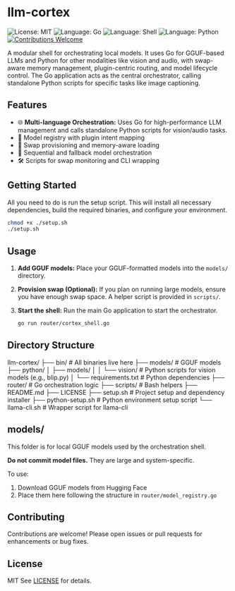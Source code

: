 # llm-cortex

![License: MIT](https://img.shields.io/badge/License-MIT-yellow.svg)
![Language: Go](https://img.shields.io/badge/Language-Go-blue.svg)
![Language: Shell](https://img.shields.io/badge/Language-Shell-lightgrey.svg)
![Language: Python](https://img.shields.io/badge/Language-Python-3776AB.svg)
[![Contributions Welcome](https://img.shields.io/badge/contributions-welcome-brightgreen.svg?style=flat)](https://github.com/dwyl/esta/issues)

A modular shell for orchestrating local models. It uses Go for GGUF-based LLMs and Python for other modalities like vision and audio, with swap-aware memory management, plugin-centric routing, and model lifecycle control.
The Go application acts as the central orchestrator, calling standalone Python scripts for specific tasks like image captioning.

## Features

- 🌐 **Multi-language Orchestration:** Uses Go for high-performance LLM management and calls standalone Python scripts for vision/audio tasks.
- 🧠 Model registry with plugin intent mapping
- 💾 Swap provisioning and memory-aware loading
- 🔁 Sequential and fallback model orchestration
- 🛠️ Scripts for swap monitoring and CLI wrapping

## Getting Started

All you need to do is run the setup script. This will install all necessary dependencies, build the required binaries, and configure your environment.

```bash
chmod +x ./setup.sh
./setup.sh
```

## Usage

1. **Add GGUF models:** Place your GGUF-formatted models into the `models/` directory.
2. **Provision swap (Optional):** If you plan on running large models, ensure you have enough swap space. A helper script is provided in `scripts/`.
3. **Start the shell:** Run the main Go application to start the orchestrator.

    ```bash
    go run router/cortex_shell.go
    ```

## Directory Structure

llm-cortex/
├── bin/                  # All binaries live here
├── models/               # GGUF models
├── python/
│   ├── models/
│   │   └── vision/       # Python scripts for vision models (e.g., blip.py)
│   └── requirements.txt  # Python dependencies
├── router/               # Go orchestration logic
├── scripts/              # Bash helpers
├── README.md
├── LICENSE
├── setup.sh              # Project setup and dependency installer
├── python-setup.sh       # Python environment setup script
└── llama-cli.sh          # Wrapper script for llama-cli

## models/

This folder is for local GGUF models used by the orchestration shell.

**Do not commit model files.** They are large and system-specific.

To use:

1. Download GGUF models from Hugging Face
2. Place them here following the structure in `router/model_registry.go`

## Contributing

Contributions are welcome! Please open issues or pull requests for enhancements or bug fixes.

## License

MIT
See [LICENSE](LICENSE) for details.
